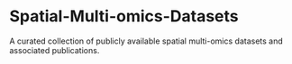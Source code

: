 # Spatial-Multi-omics-Datasets
A curated collection of publicly available spatial multi-omics datasets and associated publications.
